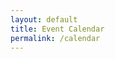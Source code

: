 ```yaml
---
layout: default
title: Event Calendar
permalink: /calendar
---
```

<script type="text/javascript" src="/assets/js/moment.min.js"></script>
<script src="https://cdnjs.cloudflare.com/ajax/libs/fullcalendar/3.9.0/fullcalendar.min.js"></script>
<link rel="stylesheet" href="https://cdnjs.cloudflare.com/ajax/libs/fullcalendar/3.9.0/fullcalendar.min.css">
<link rel="stylesheet" media="print" href="https://cdnjs.cloudflare.com/ajax/libs/fullcalendar/3.9.0/fullcalendar.print.min.css">

<script>
  $(document).ready(function() {
    $.noConflict();
    $('#calendar').fullCalendar({
      header: {
        left: 'month, listWeek',
        center: 'title',
        right: 'today,prev,next',
      },
      buttonText: {
        month: 'Month',
        listWeek: 'Week'
      },
      defaultView: 'month',
      events:'/calendar-data'
    })

  });
</script>

<!--
{% for event in site.events %}
{{event.title}} {{event.event_date}}<br/>
{% endfor %}
-->
<div id="calendar"></div>

<style>
  #calendar {
    max-width: 1200px;
    margin: auto;
    padding: 0 30px;
  }
</style>